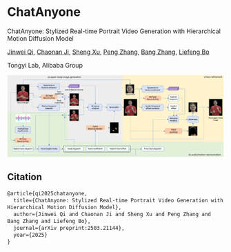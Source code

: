# ChatAnyone
ChatAnyone: Stylized Real-time Portrait Video Generation with Hierarchical Motion Diffusion Model

[Jinwei Qi](https://dblp.org/pid/183/0937.html),
[Chaonan Ji](https://dblp.org/pid/189/3461.html),
[Sheng Xu](https://dblp.org/pid/10/1887-7.html),
[Peng Zhang](https://dblp.org/pid/21/1048-80.html),
[Bang Zhang](https://dblp.org/pid/11/4046.html),
[Liefeng Bo](https://scholar.google.com/citations?user=FJwtMf0AAAAJ&hl=zh-CN)

Tongyi Lab, Alibaba Group

![Teaser Image](content/inference_pipeline.png "Teaser")

## Citation	

```
@article{qi2025chatanyone,
  title={ChatAnyone: Stylized Real-time Portrait Video Generation with Hierarchical Motion Diffusion Model},
  author={Jinwei Qi and Chaonan Ji and Sheng Xu and Peng Zhang and Bang Zhang and Liefeng Bo},
  journal={arXiv preprint:2503.21144},
  year={2025}
}
```
